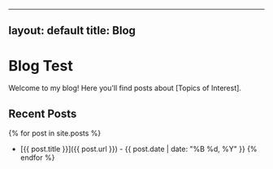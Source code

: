 
---
layout: default
title: Blog
---

# Blog Test

Welcome to my blog! Here you'll find posts about [Topics of Interest].

## Recent Posts
{% for post in site.posts %}
- [{{ post.title }}]({{ post.url }}) - {{ post.date | date: "%B %d, %Y" }}
{% endfor %}

